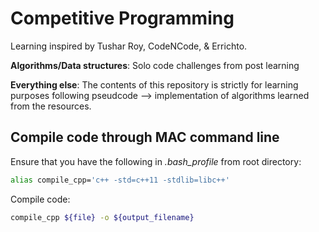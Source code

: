 # Competitive Programming

Learning inspired by Tushar Roy, CodeNCode, & Errichto. 

**Algorithms/Data structures**: Solo code challenges from post learning

**Everything else**: The contents of this repository is strictly for learning purposes following pseudcode --> implementation of algorithms learned from the resources.

## Compile code through MAC command line

Ensure that you have the following in _.bash_profile_ from root directory:

```bash
alias compile_cpp='c++ -std=c++11 -stdlib=libc++'
```

Compile code:

```bash
compile_cpp ${file} -o ${output_filename}
```

